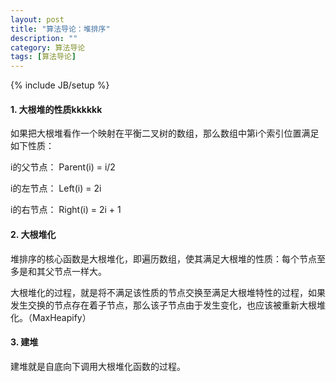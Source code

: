 ```yaml
---
layout: post
title: "算法导论：堆排序"
description: ""
category: 算法导论
tags: [算法导论]
---
```

{% include JB/setup %}

#### 1. 大根堆的性质kkkkkk

如果把大根堆看作一个映射在平衡二叉树的数组，那么数组中第i个索引位置满足如下性质：

i的父节点： Parent(i) = i/2 

i的左节点： Left(i) = 2i

i的右节点： Right(i) = 2i + 1


#### 2. 大根堆化

堆排序的核心函数是大根堆化，即遍历数组，使其满足大根堆的性质：每个节点至多是和其父节点一样大。

大根堆化的过程，就是将不满足该性质的节点交换至满足大根堆特性的过程，如果发生交换的节点存在着子节点，那么该子节点由于发生变化，也应该被重新大根堆化。（MaxHeapify）


#### 3. 建堆

建堆就是自底向下调用大根堆化函数的过程。



